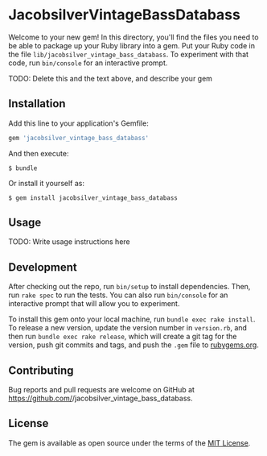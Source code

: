 # JacobsilverVintageBassDatabass

Welcome to your new gem! In this directory, you'll find the files you need to be able to package up your Ruby library into a gem. Put your Ruby code in the file `lib/jacobsilver_vintage_bass_databass`. To experiment with that code, run `bin/console` for an interactive prompt.

TODO: Delete this and the text above, and describe your gem

## Installation

Add this line to your application's Gemfile:

```ruby
gem 'jacobsilver_vintage_bass_databass'
```

And then execute:

    $ bundle

Or install it yourself as:

    $ gem install jacobsilver_vintage_bass_databass

## Usage

TODO: Write usage instructions here

## Development

After checking out the repo, run `bin/setup` to install dependencies. Then, run `rake spec` to run the tests. You can also run `bin/console` for an interactive prompt that will allow you to experiment.

To install this gem onto your local machine, run `bundle exec rake install`. To release a new version, update the version number in `version.rb`, and then run `bundle exec rake release`, which will create a git tag for the version, push git commits and tags, and push the `.gem` file to [rubygems.org](https://rubygems.org).

## Contributing

Bug reports and pull requests are welcome on GitHub at https://github.com/<github username>/jacobsilver_vintage_bass_databass.

## License

The gem is available as open source under the terms of the [MIT License](https://opensource.org/licenses/MIT).
